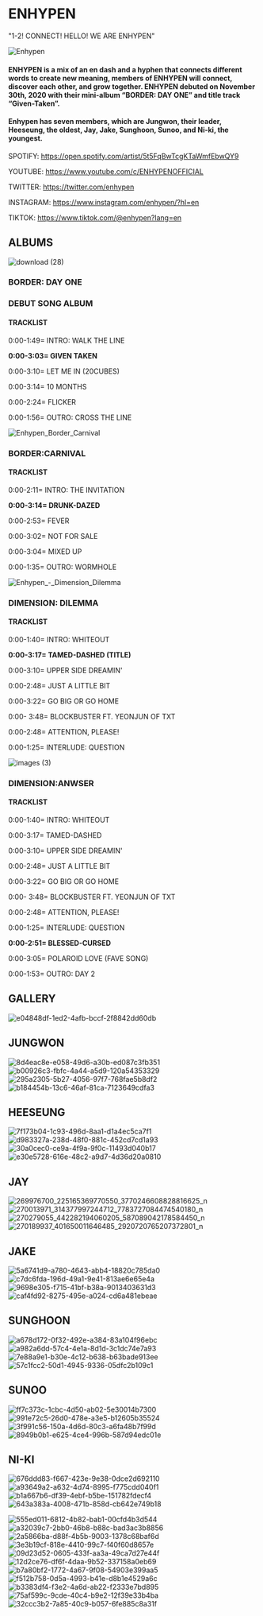 # ENHYPEN

"1-2! CONNECT! HELLO! WE ARE ENHYPEN"

![Enhypen](https://user-images.githubusercontent.com/102715509/161380761-8082f78d-87d2-46df-a7a5-169af0734730.jpg)

####  **ENHYPEN is a mix of an en dash and a hyphen that connects different words to create new meaning, members of ENHYPEN will connect, discover each other, and grow together. ENHYPEN debuted on November 30th, 2020 with their mini-album “BORDER: DAY ONE” and title track “Given-Taken”.**

####  **Enhypen has seven members, which are Jungwon, their leader, Heeseung, the oldest, Jay, Jake, Sunghoon, Sunoo, and Ni-ki, the youngest.**

 SPOTIFY: https://open.spotify.com/artist/5t5FqBwTcgKTaWmfEbwQY9

 YOUTUBE: https://www.youtube.com/c/ENHYPENOFFICIAL

 TWITTER:  https://twitter.com/enhypen

 INSTAGRAM: https://www.instagram.com/enhypen/?hl=en

 TIKTOK: https://www.tiktok.com/@enhypen?lang=en
 
## ALBUMS

![download (28)](https://user-images.githubusercontent.com/102715509/161381187-2b1cea44-802d-4c2f-8822-599a2c5f65e7.jpg)

### **BORDER: DAY ONE**

### **DEBUT SONG ALBUM**

#### TRACKLIST

0:00-1:49= INTRO: WALK THE LINE

**0:00-3:03= GIVEN TAKEN**

0:00-3:10= LET ME IN (20CUBES)

0:00-3:14= 10 MONTHS

0:00-2:24= FLICKER

0:00-1:56= OUTRO: CROSS THE LINE





![Enhypen_Border_Carnival](https://user-images.githubusercontent.com/102715509/161381267-59fa9c7e-132c-42be-9e32-2970f30d1199.jpg)

### **BORDER:CARNIVAL**

#### TRACKLIST

0:00-2:11= INTRO: THE INVITATION

**0:00-3:14= DRUNK-DAZED**

0:00-2:53= FEVER

0:00-3:02= NOT FOR SALE

0:00-3:04= MIXED UP

0:00-1:35= OUTRO: WORMHOLE



![Enhypen_-_Dimension_Dilemma](https://user-images.githubusercontent.com/102715509/161381271-1838ffb4-943e-4eb0-84cc-dc7964113d94.jpg)

### **DIMENSION: DILEMMA**

#### **TRACKLIST**

0:00-1:40= INTRO: WHITEOUT

**0:00-3:17= TAMED-DASHED (TITLE)**

0:00-3:10= UPPER SIDE DREAMIN'

0:00-2:48= JUST A LITTLE BIT

0:00-3:22= GO BIG OR GO HOME

0:00- 3:48= BLOCKBUSTER FT. YEONJUN OF TXT

0:00-2:48= ATTENTION, PLEASE!

0:00-1:25= INTERLUDE: QUESTION


![images (3)](https://user-images.githubusercontent.com/102715509/161381286-85870443-74c7-46e1-b487-6327adf928e9.jpg)

### **DIMENSION:ANWSER**

#### **TRACKLIST**

0:00-1:40= INTRO: WHITEOUT

0:00-3:17= TAMED-DASHED

0:00-3:10= UPPER SIDE DREAMIN'

0:00-2:48= JUST A LITTLE BIT

0:00-3:22= GO BIG OR GO HOME

0:00- 3:48= BLOCKBUSTER FT. YEONJUN OF TXT

0:00-2:48= ATTENTION, PLEASE!

0:00-1:25= INTERLUDE: QUESTION

**0:00-2:51= BLESSED-CURSED**

0:00-3:05= POLAROID LOVE (FAVE SONG)

0:00-1:53= OUTRO: DAY 2


## GALLERY

![e04848df-1ed2-4afb-bccf-2f8842dd60db](https://user-images.githubusercontent.com/102715509/161388611-5d66b4df-5267-42f3-aa1e-2fa96113c6c5.jpg)


## **JUNGWON**

![8d4eac8e-e058-49d6-a30b-ed087c3fb351](https://user-images.githubusercontent.com/102715509/161388615-86b2863f-714a-40fc-9db3-a261b0429e58.jpg) ![b00926c3-fbfc-4a44-a5d9-120a54353329](https://user-images.githubusercontent.com/102715509/161388616-ff78d55f-f83d-4b92-b8cc-4ac5b84aa856.jpg)  ![295a2305-5b27-4056-97f7-768fae5b8df2](https://user-images.githubusercontent.com/102715509/161388620-1e54bf1d-8da3-487a-bdd2-cf0816b2138a.jpg) ![b184454b-13c6-46af-81ca-7123649cdfa3](https://user-images.githubusercontent.com/102715509/161388622-b82a1ffa-d43c-4b81-b1d3-1fceec1434c8.jpg)


## **HEESEUNG**

![7f173b04-1c93-496d-8aa1-d1a4ec5ca7f1](https://user-images.githubusercontent.com/102715509/161388654-f4371131-5bfc-493e-b062-7e0dc637239b.jpg) ![d983327a-238d-48f0-881c-452cd7cd1a93](https://user-images.githubusercontent.com/102715509/161388651-50aa426a-3e42-4de3-909a-56ada8dd4267.jpg) ![30a0cec0-ce9a-4f9a-9f0c-11493d040b17](https://user-images.githubusercontent.com/102715509/161388652-319cc05c-62e5-4ccb-9ed3-a22105192193.jpg) ![e30e5728-616e-48c2-a9d7-4d36d20a0810](https://user-images.githubusercontent.com/102715509/161388653-81359f6b-fca4-4363-98da-8659a27f7eee.jpg)



## **JAY**

![269976700_225165369770550_3770246608828816625_n](https://user-images.githubusercontent.com/102715509/161389205-85d72b8d-214e-4b4a-ac65-7b22b34356d5.jpg)
![270013971_314377997244712_7783727084474540180_n](https://user-images.githubusercontent.com/102715509/161389208-7a01c096-42d7-4207-9a97-9790558428ae.jpg)
![270279055_442282194060205_587089042178584450_n](https://user-images.githubusercontent.com/102715509/161389209-d77698df-4059-4cb0-b12b-b28cf2dd500b.jpg)
![270189937_401650011646485_2920720765207372801_n](https://user-images.githubusercontent.com/102715509/161389211-060df51c-d69d-4342-baf9-d8a883945c6b.jpg)


## **JAKE**

![5a6741d9-a780-4643-abb4-18820c785da0](https://user-images.githubusercontent.com/102715509/161388662-9230244f-9e6e-4bdb-a04f-67f88dc5746b.jpg) ![c7dc6fda-196d-49a1-9e41-813ae6e65e4a](https://user-images.githubusercontent.com/102715509/161388656-f8ac88d6-c9ad-472b-81d7-22b2e056ed24.jpg) 
![9698e305-f715-41bf-b38a-9013403631d3](https://user-images.githubusercontent.com/102715509/161388658-3adcc974-fcec-4e05-95f9-0c1619ee128a.jpg) ![caf4fd92-8275-495e-a024-cd6a481ebeae](https://user-images.githubusercontent.com/102715509/161388660-27a8b584-6bd4-447f-ab12-b978a65ddc40.jpg)




## **SUNGHOON**
![a678d172-0f32-492e-a384-83a104f96ebc](https://user-images.githubusercontent.com/102715509/161388618-1a5ee783-acef-43c7-89a1-c30beb4ebc01.jpg) ![a982a6dd-57c4-4e1a-8d1d-3c1dc74e7a93](https://user-images.githubusercontent.com/102715509/161388619-25e107a9-59f0-4b12-a675-533d61d98dca.jpg)  
![7e88a9e1-b30e-4c12-b638-b63bade913ee](https://user-images.githubusercontent.com/102715509/161388640-74dcccac-2814-4b41-90b0-807c248bd26a.jpg) ![57c1fcc2-50d1-4945-9336-05dfc2b109c1](https://user-images.githubusercontent.com/102715509/161388642-cfdc8f7c-7e94-4815-9535-e800d094efca.jpg)



## **SUNOO**

![ff7c373c-1cbc-4d50-ab02-5e30014b7300](https://user-images.githubusercontent.com/102715509/161388649-641539af-87e8-4a99-a575-d55f60e07e7f.jpg) 
![991e72c5-26d0-478e-a3e5-b12605b35524](https://user-images.githubusercontent.com/102715509/161388650-3fba4b81-673f-40ee-9664-8db82afa1cd6.jpg)
![3f991c56-150a-4d6d-80c3-a6fa48b7f99d](https://user-images.githubusercontent.com/102715509/161388648-cf5c3003-04f6-4777-b72f-6ae9ac42a465.jpg)
![8949b0b1-e625-4ce4-996b-587d94edc01e](https://user-images.githubusercontent.com/102715509/161388643-efc92684-9975-4e75-96ca-c4951de3ea2b.jpg)


## **NI-KI**
![676ddd83-f667-423e-9e38-0dce2d692110](https://user-images.githubusercontent.com/102715509/161388636-2c2ae5ef-9da2-4f85-888b-7fbda5a263be.jpg)![a93649a2-a632-4d74-8995-f775cdd040f1](https://user-images.githubusercontent.com/102715509/161388666-d108b93a-66cb-4524-8206-b1111c695795.jpg) ![b1a667b6-df39-4ebf-b5be-151782fdecf4](https://user-images.githubusercontent.com/102715509/161388664-e51f1d1e-510f-43de-8772-461120495b08.jpg) ![643a383a-4008-471b-858d-cb642e749b18](https://user-images.githubusercontent.com/102715509/161388663-cca0d55b-8682-4b5a-9515-03c8d469d3f7.jpg)



![555ed011-6812-4b82-bab1-00cfd4b3d544](https://user-images.githubusercontent.com/102715509/161389486-7eb69e20-0da8-4532-9e8f-8d861f1aacaf.jpg)
![a32039c7-2bb0-46b8-b88c-bad3ac3b8856](https://user-images.githubusercontent.com/102715509/161389490-c4a20cf5-68b1-4af6-b500-8ebd280b933d.jpg)
![2a5866ba-d88f-4b5b-9003-1378c68baf6d](https://user-images.githubusercontent.com/102715509/161389492-3fca5e17-20e0-466a-80e9-d7e78586ca46.jpg)
![3e3b19cf-818e-4410-99c7-f40f60d8657e](https://user-images.githubusercontent.com/102715509/161389495-3b4629ed-c27c-4dce-a840-bbdad09c35b5.jpg)
![09d23d52-0605-433f-aa3a-49ca7d27e44f](https://user-images.githubusercontent.com/102715509/161389498-5710779f-c64a-4596-b44f-63592e999c41.jpg)
![12d2ce76-df6f-4daa-9b52-337158a0eb69](https://user-images.githubusercontent.com/102715509/161389499-22a3da5b-a233-43bb-bfbc-16d0c5c05d44.jpg)
![b7a80bf2-1772-4a67-9f08-54903e399aa5](https://user-images.githubusercontent.com/102715509/161389506-a1329820-e126-4abf-b54f-11f66f33a8f6.jpg)
![f512b758-0d5a-4993-b41e-d8b1e4529a6c](https://user-images.githubusercontent.com/102715509/161389509-7f8e9d8b-c65d-4aaf-b98d-6e8c09a6621b.jpg)
![b3383df4-f3e2-4a6d-ab22-f2333e7bd895](https://user-images.githubusercontent.com/102715509/161389510-c6a3d8b3-e070-435a-9f65-0549e19a4d21.jpg)
![75af599c-9cde-40c4-b9e2-12f39e33b4ba](https://user-images.githubusercontent.com/102715509/161389511-9c1b118b-2a5e-4124-a01e-913c9a7758f8.jpg)
![32ccc3b2-7a85-40c9-b057-6fe885c8a31f](https://user-images.githubusercontent.com/102715509/161389513-52ae1374-1b91-461f-a13b-049e4e645784.jpg)


